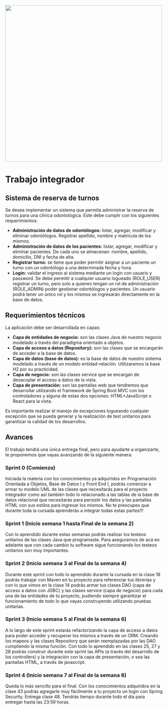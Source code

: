 <img width="500px" src="/home/luciano/Documents/Digital House/Backend I/TP - FINAL/backend-tp-final/src/main/resources/static/CTD.jpg"/>

# Trabajo integrador

## Sistema de reserva de turnos

Se desea implementar un sistema que permita administrar la reserva de turnos para una clínica odontológica. Este debe
cumplir con los siguientes requerimientos:

* **Administración de datos de odontólogos:** listar, agregar, modificar y eliminar odontólogos. Registrar apellido,
  nombre
  y matrícula de los mismos.
* **Administración de datos de los pacientes:** listar, agregar, modificar y eliminar pacientes. De cada uno se
  almacenan:
  nombre, apellido, domicilio, DNI y fecha de alta.
* **Registrar turno:** se tiene que poder permitir asignar a un paciente un turno con un odontólogo a una determinada
  fecha
  y hora.
* **Login:** validar el ingreso al sistema mediante un login con usuario y password. Se debe permitir a cualquier
  usuario
  logueado (ROLE_USER) registrar un turno, pero solo a quienes tengan un rol de administración (ROLE_ADMIN) poder
  gestionar odontólogos y pacientes. Un usuario podrá tener un único rol y los mismos se ingresarán directamente en la
  base de datos.

## Requerimientos técnicos

La aplicación debe ser desarrollada en capas:

* **Capa de entidades de negocio:** son las clases Java de nuestro negocio modelado a través del paradigma orientado a
  objetos.
* **Capa de acceso a datos (Repository):** son las clases que se encargarán de acceder a la base de datos.
* **Capa de datos (base de datos):** es la base de datos de nuestro sistema modelado a través de un modelo
  entidad-relación.
  Utilizaremos la base H2 por su practicidad.
* **Capa de negocio:** son las clases service que se encargan de desacoplar el acceso a datos de la vista.
* **Capa de presentación:** son las pantallas web que tendremos que desarrollar utilizando el framework de Spring Boot
  MVC
  con los controladores y alguna de estas dos opciones: HTML+JavaScript o React para la vista.

Es importante realizar el manejo de excepciones logueando cualquier excepción que se pueda generar y la realización de
test unitarios para garantizar la calidad de los desarrollos.

## Avances

El trabajo tendrá una única entrega final, pero para ayudarte a organizarte, te proponemos que vayas avanzando de la
siguiente manera:

### Sprint 0 (Comienzo)

Iniciada la materia con los conocimientos ya adquiridos en Programación Orientada a Objetos, Base de Datos I y Front End
I, podrás comenzar a armar tu modelo UML de las clases que necesitarás para el proyecto integrador como así también todo
lo relacionado a las tablas de la base de datos relacional que necesitarás para persistir los datos y las pantallas HTML
con sus estilos para ingresar los mismos. No te preocupes que durante toda la cursada aprenderás a integrar todas estas
partes!!!

### Sprint 1 (Inicio semana 1 hasta Final de la semana 2)

Con lo aprendido durante estas semanas podrás realizar los testeos unitarios de las clases Java que programaste. Para
asegurarnos de acá en adelante que con cada cambio tu software sigue funcionando los testeos unitarios son muy
importantes.

### Sprint 2 (Inicio semana 3 al Final de la semana 4)

Durante este sprint con todo lo aprendido durante la cursada en la clase 18 podrás trabajar con Maven en tu proyecto
para referenciar tus librerías y con lo que vimos en la clase 14 podrás armar tus clases DAO (capa de acceso a datos con
JDBC) y las clases service (capa de negocio) para cada una de las entidades de tu proyecto, pudiendo siempre garantizar
el funcionamiento de todo lo que vayas construyendo utilizando pruebas unitarias.

### Sprint 3  (Inicio semana 5 al Final de la semana 6)

A lo largo de este sprint estarás refactorizando la capa de acceso a datos para poder acceder y recuperar los mismos a
través de un ORM. Creando los mapeos y las clases Repository que serán reemplazadas por las DAO cumpliendo la misma
función.
Con todo lo aprendido en las clases 25, 27 y 28 podrás construir durante este sprint las APIs (a través del desarrollo
de los controllers) y la integración con la capa de presentación, o sea las pantallas HTML, a través de javascript.

### Sprint 4 (Inicio semana 7 al Final de la semana 8)

Queda lo más sencillo para el final. Con los conocimientos adquiridos en la clase 43 podrás agregarle muy fácilmente a
tu proyecto un login con Spring Security.
Entrega clase 48. Tendrás tiempo durante todo el día para entregar hasta las 23:59 horas.

